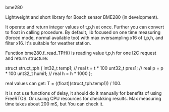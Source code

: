 bme280

Lightweight and short library for Bosch sensor BME280 (in development).

It operate and return integer values of t,p,h at once. Further you can convert to float in calling procedure. By default, lib focused on one time measuring (forced mode, normal available too) with max oversampling x16 of t,p,h, and filter x16. It's suitable for weather station.

Function bme280.f_read_TPH() is reading value t,p,h for one I2C request and return structure:

struct struct_tph {
  int32_t  temp1;  //  real t = t * 100
  unt32_t  pres1;  //  real p = p * 100
  unt32_t  humi1;  //  real h = h * 1000
};

real values can get: T = ((float)(struct_tph.temp1)) / 100.

It is not use functions of delay, it should do it manually for benefits of using FreeRTOS. Or usuing CPU resources for checkking results. Max measuring time takes about 200 mS, but You can check it.
